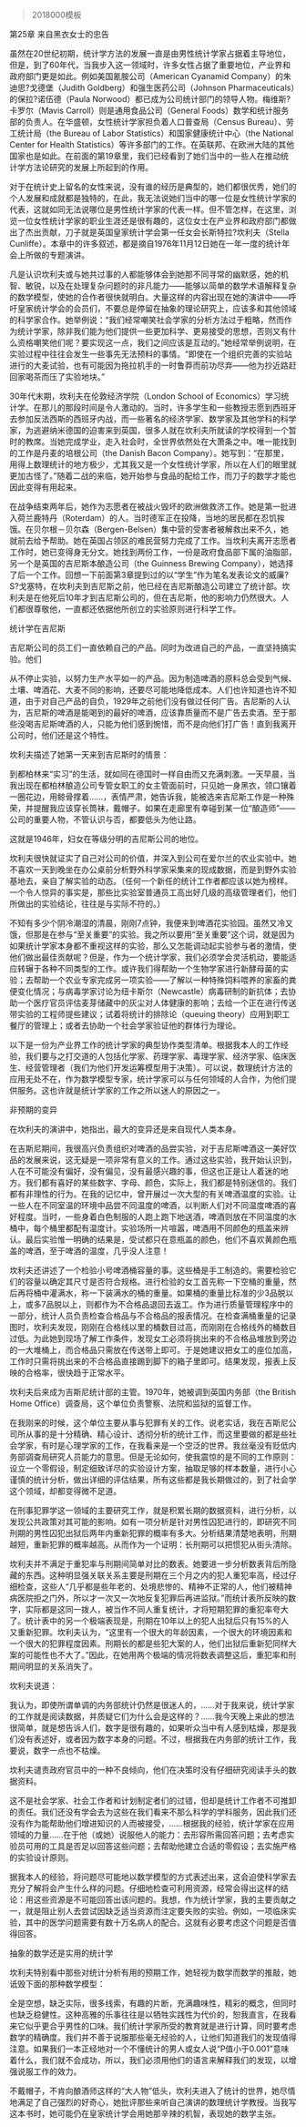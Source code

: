 # 
> 2018000模板




第25章 来自黑衣女士的忠告

虽然在20世纪初期，统计学方法的发展一直是由男性统计学家占据着主导地位，但是，到了60年代，当我步入这一领域时，许多女性占据了重要地位，产业界和政府部门更是如此。例如美国氰胺公司（American Cyanamid Company）的朱迪思?戈德堡（Judith Goldberg）和强生医药公司（Johnson Pharmaceuticals）的保拉?诺伍德（Paula Norwood）都已成为公司统计部门的领导人物。梅维斯?卡罗尔（Mavis Carroll）则是通用食品公司（General Foods）数学和统计服务部的负责人。在华盛顿，女性统计学家担负着人口普查局（Census Bureau）、劳工统计局（the Bureau of Labor Statistics）和国家健康统计中心（the National Center for Health Statistics）等许多部门的工作。在英联邦、在欧洲大陆的其他国家也是如此。在前面的第19章里，我们已经看到了她们当中的一些人在推动统计学方法论研究的发展上所起到的作用。

对于在统计史上留名的女性来说，没有谁的经历是典型的，她们都很优秀，她们的个人发展和成就都是独特的，在此，我无法说她们当中的哪一位是女性统计学家的代表，这就如同无法说哪位是男性统计学家的代表一样。但不管怎样，在这里，浏览一位女性统计学家的职业生涯还是很有趣的，这位女士在产业界和政府部门都做出了杰出贡献，刀子就是英国皇家统计学会第一任女会长斯特拉?坎利夫（Stella Cunliffe）。本章中的许多叙述，都是摘自1976年11月12日她在一年一度的统计年会上所做的专题演讲。

凡是认识坎利夫或与她共过事的人都能够体会到她那不同寻常的幽默感，她的机智、敏锐，以及在处理复杂问题时的非凡能力——能够以简单的数学术语解释复杂的数学模型，使她的合作者很快就明白。大量这样的内容出现在她的演讲中——呼吁皇家统计学会的会员们，不要总是停留在抽象的理论研究上，应该多和其他领域的科学家合作。她举例说：“我们经常嘲笑社会学家的分析方法过于粗略，然而作为统计学家，除非我们能为他们提供一些更加科学、更易接受的思想，否则又有什么资格嘲笑他们呢？要实现这一点，我们之间应该是互动的。”她经常举例说明，在实验过程中往往会发生一些事先无法预料的事情。“即使在一个组织完善的实验站进行的大麦试验，也有可能因为拖拉机手的一时鲁莽而前功尽弃——他为抄近路赶回家喝茶而压了实验地块。”

30年代末期，坎利夫在伦敦经济学院（London School of Economics）学习统计学。在那儿的那段时间是令人激动的。当时，许多学生和一些教授志愿到西班牙去参加反法西斯的西班牙内战，而一些著名的经济学家、数学家及其他学科的科学家，为逃避纳米德国的迫害来到英国，很多人就在坎利夫所就读的学校得到一个暂时的教席。当她完成学业，走入社会时，全世界依然处在大萧条之中。唯一能找到的工作是丹麦的培根公司（the Danish Bacon Company）。她写到：“在那里，用得上数理统计的地方极少，尤其我又是一个女性统计学家，所以在人们的眼里就更加古怪了。”随着二战的来临，她开始参与食品的配给工作，而刀子的数学才能也因此变得有用起来。

在战争结束两年后，她作为志愿者在被战火毁坏的欧洲做救济工作。她是第一批进入荷兰鹿特丹（Roterdam）的人。当时德军正在投降，当地的居民都在忍饥挨饿。在贝尔根－贝尔森（Bergen-Belsen）集中营的受害者被解救出来不久，她就前去给予帮助。她在英国占领区的难民营努力完成了工作。当坎利夫离开志愿者工作时，她已变得身无分文。她找到两份工作，一份是政府食品部下属的油脂部，另一个是英国的吉尼斯本酿造公司（the Guinness Brewing Company），她选择了后一个工作。回想一下前面第3章提到过的以“学生”作为笔名发表论文的威廉?S?戈塞特，在坎利夫到吉尼斯之前，他已经在吉尼斯酿造公司建立了统计部。坎利夫是在他死后10年才到吉尼斯公司的，但在吉尼斯，他的影响力仍然很大。人们都很尊敬他，一直都还依据他所创立的实验原则进行科学工作。

统计学在吉尼斯

吉尼斯公司的员工们一直依赖自己的产品。同时为改进自己的产品，一直坚持搞实验。他们

从不停止实验，以努力生产水平如一的产品。因为制造啤酒的原料总会受到气候、土壤、啤酒花、大麦不同的影响，还要尽可能地降低成本。人们也许知道也许不知道，由于对自己产品的自负，1929年之前他们没有做过任何广告。吉尼斯的人认为，吉尼斯的啤酒是能喝到的最好的啤酒，应该靠质量而不是广告去卖酒。至于那些没喝吉尼斯啤酒的人，只能为他们感到惋惜，而不是向他们打广告！直到我离开公司时，他们还是这个特性。

坎利夫描述了她第一天来到吉尼斯时的情景：

到都柏林来“实习”的生活，就如同在德国时一样自由而又充满刺激。一天早晨，当我出现在都柏林酿造公司专管女职工的女主管面前时，只见她一身黑衣，领口镶着一圈花边，用鲸骨撑着……，表情严肃，她告诉我，能被选来吉尼斯工作是一种殊荣，并提醒我应该穿长筒袜，戴帽子。如果在走廊里有幸碰到某一位“酿造师”——公司的重要人物，不管认识与否，都要低头为他让路。

这就是1946年，妇女在等级分明的吉尼斯公司的地位。

坎利夫很快就证实了自己对公司的价值，并深入到公司在爱尔兰的农业实验中。她不喜欢一天到晚坐在办公桌前分析野外科学家采集来的现成数据，而是到野外实验基地去，亲自了解实验的动态。（任何一个新任的统计工作者都应该以她为榜样。一个令人惊异的事实是，那些比实验室普通员工高出好几级的高级管理者们，他们所做出的实验结论，往往是与实际不符的。）

不知有多少个阴冷潮湿的清晨，刚刚7点钟，我便来到啤酒花实验园。虽然又冷又饿，但那是在参与“至关重要”的实验。我之所以要用“至关重要”这个词，就是因为如果统计学家本身都不重视这样的实验，那么又怎能调动起实验参与者的激情，使他们做出最佳贡献呢？但是，作为一个统计学家，我们必须学会灵活机动，要能适应转辗于各种不同类型的工作。或许我们得帮助一个生物学家进行新酵母菌的实验；去帮助一个农业专家完成另一项实验——了解以一种特殊饲料喂养的家畜的粪便变化情况；与病毒学家讨论为纽卡斯尔（Newcastle）病毒研制的新抗体；去协助一个医疗官员评估麦芽储藏中的灰尘对人体健康的影响；去给一个正在进行传送带实验的工程师提些建议；试着将统计的排除论（queuing theory）应用到职工餐厅的管理上；或者去协助一个社会学家验证他的群体行为理论。

以下是一份为产业界工作的统计学家的典型协作类型清单。根据我本人的工作经验，我们要与之打交道的人包括化学家、药理学家、毒理学家、经济学家、临床医生、经营管理者（我们为他们开发运筹模型用于决策）。可以说，数理统计方法的应用无处不在，作为数学模型专家，统计学家可以与任何领域的人合作，为他们提供服务。这也许就是统计学家的工作之所以迷人的原因之一。

非预期的变异

在坎利夫的演讲中，她指出，最大的变异还是来自现代人类本身。

在吉斯尼期间，我很高兴负责组织对啤酒的品尝实验，对于吉尼斯啤酒这一美好饮品的发展来说，这无疑是一项非常有意义的工作。通过这些实验，我开始认识到，人在不可能没有偏好，没有偏见，没有最感兴趣的事，但这也正是让人着迷的地方。我们都有喜好的某些数字、字母、颜色，实际上，我们都是特别迷信的。我们都有非理性的行为。在我的记忆中，曾开展过一次大型的有关啤酒温度的实验。让一些人在不同室温的环境中品尝不同温度的啤酒，以判断人们对不同温度啤酒的喜好程度。当时，一些身着白色制服的人跑上跑下地送酒，啤酒则放在不同温度的水桶中，每个桶里都配有温度计。实验场所一片喧嚣，啤酒用不同颜色的瓶盖来辨认。最后实验惟一明确的结果是，受试都只在意瓶盖的颜色，他们不喜欢黄颜色瓶盖的啤酒，至于啤酒的温度，几乎没人注意！

坎利夫还讲述了一个检验小号啤酒桶容量的事。这些桶是手工制造的。需要检验它们的容量以确定其尺寸是否符合规格。进行检验的女工首先称一下空桶的重量，然后再将桶中灌满水，称一下装满水的桶的重量。如果桶的重量比标准的少3品脱以上，或多7品脱以上，则都作为不合格品退回去返工。作为进行质量管理程序中的一部分，统计人员负责检查合格品与不合格品的报表情况。在检查满桶重量的记录图时，坎利夫发现，刚刚在合格线以里的桶数目过高，而刚刚在合格线外的桶数目过低。为此她到现场了解工作条件，发现女工必须将挑出来的不合格品堆放到旁边的一大堆桶上，而合格品只需放在传送带上即可。于是她建议把女工的座位加高，工作时只需将挑出来的不合格品直接踢到脚下的箱子里即可。结果发现，报表上反映的合格率，很快趋于正常水平。

坎利夫后来成为吉斯尼统计部的主管。1970年，她被调到英国内务部（the British Home Office）调查局，这个单位负责警察、法院和监狱的监督工作。

在我刚来的时候，这个单位主要从事与犯罪有关的工作。说老实话，我在吉斯尼公司所从事的是十分精确、精心设计、透彻分析的统计工作，而这里要做的都是些社会学家，有时是心理学家的工作，在我看来是一个空泛的世界。我丝毫没有贬低内务部调查局研究人员能力的意思。但是无论如何，使我震惊的是不同的工作原则：设立一个零假设，制定细致详尽的实验设计方案，抽取足够的样本数量，进行小心谨慎的统计分析，做出详细的评估结果，所有这些都是我长期做过的，到了社会学这个领域，却都变得微不足道。

在刑事犯罪学这一领域的主要研究工作，就是积累长期的数据资料，进行分析，以发现公共政策对其可能的影响。如有一项分析是针对男性囚犯进行的，即研究不同刑期的男性囚犯出狱后两年内重新犯罪的概率有多大。分析结果清楚地表明，刑期越短，重新犯罪的概率越高。从而作为一个证明：长刑期可以把惯犯从街头清除。

坎利夫并不满足于重犯率与刑期间简单对比的数表。她要进一步分析数表背后所隐藏的东西。这种明显强关联关系主要是刑期在三个月之内的犯人重犯率高，经过仔细检查，这些人“几乎都是些年老的、处境悲惨的、精神不正常的人，他们被精神病医院拒之门外，所以才一次又一次地反复犯罪后再进监狱。”而统计表所反映的数字，实际都是这同一拨人，被当作不同人重复统计，才将短期犯罪的重犯率夸大了。统计表中的另一个极端表现是，刑期在10年以上的犯人出狱后只有15%的人又重新犯罪。坎利夫认为，“这里有一个很大的年龄因素，一个很大的环境因素和一个很大的犯罪程度因素。刑期长的都是些犯大案的人，他们出狱后重新犯同样大案的可能性也不大了。”因此，在她用两个极端的情况将数表调整这后，重犯率和刑期间明显的关系消失了。

坎利夫说道：

我认为，即使所谓单调的内务部统计仍然是很迷人的，……对于我来说，统计学家的工作就是阅读数据，并质疑它们为什么会是这样的？……我今天晚上来此的想法很简单，就是想告诉人们，数字是很有趣的，如果听众当中有人感到枯燥，那是我们没有表述好，或者因为数字本身的问题。不过，根据我在内务部的统计工作，我要说，数字一点也不枯燥。

坎利夫谴责政府官员中的一种不良倾向，他们在决策时没有仔细研究阅读手头的数据资料。

这不是社会学家、社会工作者和计划制定者们的过错，但却是统计工作者不可推卸的责任。我们还没有学会去为这些在我们看来不那么科学的学科服务，因此我们还没有作为能帮助他们增进知识的人而被接受，……根据我的经验，统计学家在应用领域的力量……在于他（或她）说服他人的能力：去形容所需回答问题；去考虑实验员可用的工具是否足以回答这些问题；去帮助他建立合适的零假设；去实施严格的实验设计原则。

据我本人的经验，将问题尽可能地以数学模型的方式表述出来，这会迫使科学家去充分了解将会产生什么样的问题。仔细地检查可利用资源，经常会得出这样的结论：用这些资源是不可能回答出该问题的。我想，作为统计学家，我的主要贡献之一，就是阻止别人去尝试因缺乏适当资源而注定要失败的实验。例如，一项临床实验，其中的医学问题需要有数十万名病人的配合。这就有必要考虑这个问题是否值得回答。

抽象的数学还是实用的统计学

坎利夫特别看中那些对统计分析有用的预期工作，她轻视为数学而数学的推敲，她诋毁下面的那种数学模型：

全是空想，缺乏实际，很多线索，有趣的片断，充满趣味性，精彩的概念，但同时也缺乏稳健性。这种高雅的乐事往往是以牺牲实践性为代价的，恕我直言，在我看来它似乎更合乎男性的口味。我们统计学家所受的教育就是进行计算，同时要考虑数学的精确度。我们并不善于说服那些毫无经验的人，让他们知道我们的发现值得注意。如果我们一本正经地对一个不懂统计的男人或女人说“P值小于0.001”意味着什么，我们就不会成功，所以，我们必须用他们的语言来解释我们的发现，以增强说服工作的效力。

不戴帽子，不肯向酿酒师这样的“大人物”低头，坎利夫进入了统计的世界，她尽情地满足了自己强烈的好奇心，她批评那些来听自己演讲的数理统计学教授。当我写这本书时，她可能仍在皇家统计学会用她那辛辣的机智，表现她的数学主张。



